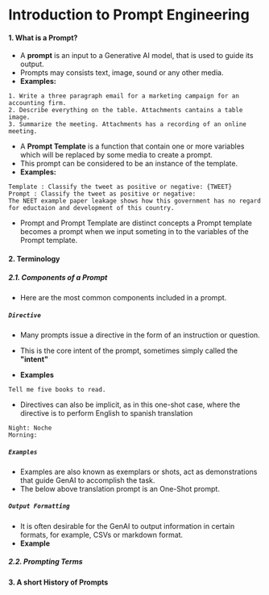 # Introduction to Prompt Engineering
#### 1. What is a Prompt?
- A **prompt** is an input to a Generative AI model, that is used to guide its output.
- Prompts may consists text, image, sound or any other media.
- **Examples:**
```
1. Write a three paragraph email for a marketing campaign for an accounting firm.
2. Describe everything on the table. Attachments cantains a table image.
3. Summarize the meeting. Attachments has a recording of an online meeting. 
```
- A **Prompt Template** is a function that contain one or more variables which will be replaced by some media to create a prompt.
- This prompt can be considered to be an instance of the template.
- **Examples:**
```
Template : Classify the tweet as positive or negative: {TWEET}
Prompt : Classify the tweet as positive or negative:
The NEET example paper leakage shows how this government has no regard for eductaion and development of this country. 
```
- Prompt and Prompt Template are distinct concepts a Prompt template becomes a prompt when we input someting in to the variables of the Prompt template. 

#### 2. Terminology 
##### 2.1. Components of a Prompt 
- Here are the most common components included in a prompt.

##### `Directive`
    
- Many prompts issue a directive in the form of an instruction or question.
- This is the core intent of the prompt, sometimes simply called the **"intent"**

- **Examples**
```
Tell me five books to read. 
```

- Directives can also be implicit, as in this one-shot case, where the directive is to perform English to spanish translation
```
Night: Noche
Morning:
```

##### `Examples`

- Examples are also known as exemplars or shots, act as demonstrations that guide GenAI to accomplish the task.
- The below above translation prompt is an One-Shot prompt.

##### `Output Formatting`

- It is often desirable for the GenAI to output information in certain formats, for example, CSVs or markdown format.
- **Example**

##### 2.2. Prompting Terms 
#### 3. A short History of Prompts 
